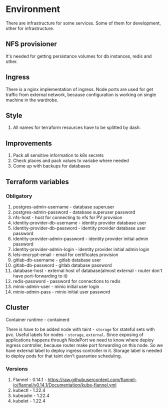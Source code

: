# Environment

There are infrastructure for some services. Some of them for development, other for infrastructure.

## NFS provisioner

It's needed for getting persistance volumes for db instances, redis and other.

## Ingress

There is a nginx implementation of ingress. Node ports are used for get traffic from external network, because configuration is working on single machine in the wardrobe.

## Style

1. All names for terraform resources have to be splitted by dash.

## Improvements

1. Pack all sensitive information to k8s secrets
2. Check places and pack values to variabe where needed
3. Come up with backups for databases

## Terraform variables

### Obligatory

1. postgres-admin-username - database superuser
2. postgres-admin-password - database superuser password
3. nfs-host - host for connecting to nfs for PV provision
4. identity-provider-db-username - identity provider database user
5. identity-provider-db-password - identity provider database user password
6. identity-provider-admin-password - identity provider initial admin password
7. identity-provider-admin-login - identity provider initial admin login
8. lets-encrypt-email - email for certificates provision
9. gitlab-db-username - gitlab database user
10. gitlab-db-password - gitlab database password
11. database-host - external host of database(almost external - router don't have port-forwarding to it)
12. redis-password - password for connections to redis
13. minio-admin-user - minio initial user login
14. minio-admin-pass - minio initial user password

## Cluster

Container runtime - containerd

There is have to be added node with taint - `storage` for stateful sets with pvc.
Useful labels for nodes - `storage`, `external`. 
Since exposing of applications happens through NodePort we need to know where deploy ingress controller, because router make port forwarding on this node.
So we have external label to deploy ingress controller in it.
Storage label is needed to deploy pods for that taint don't guarantee scheduling.


### Versions
1. Flannel - 0.14.1 - https://raw.githubusercontent.com/flannel-io/flannel/v0.14.1/Documentation/kube-flannel.yml
2. kubectl - 1.22.4
3. kubeadm - 1.22.4
4. kubelet - 1.22.4
